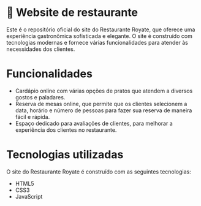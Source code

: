 # 🍴 Website de restaurante
Este é o repositório oficial do site do Restaurante Royate, que oferece uma experiência gastronômica sofisticada e elegante. O site é construído com tecnologias modernas e fornece várias funcionalidades para atender às necessidades dos clientes.

# Funcionalidades
- Cardápio online com várias opções de pratos que atendem a diversos gostos e paladares.
- Reserva de mesas online, que permite que os clientes selecionem a data, horário e número de pessoas para fazer sua reserva de maneira fácil e rápida.
- Espaço dedicado para avaliações de clientes, para melhorar a experiência dos clientes no restaurante.

# Tecnologias utilizadas
O site do Restaurante Royate é construído com as seguintes tecnologias:

- HTML5 
- CSS3
- JavaScript